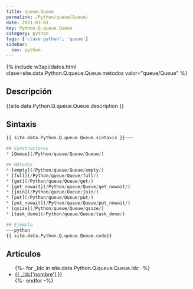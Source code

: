 ```yaml
---
title: queue.Queue
permalink: /Python/queue/Queue/
date: 2021-01-01
key: Python.Q.queue.Queue
category: python
tags: ['clase python', 'queue']
sidebar: 
  nav: python
---
```


{% include w3api/datos.html clase=site.data.Python.Q.queue.Queue.metodos valor="queue/Queue" %}

## Descripción
{{site.data.Python.Q.queue.Queue.description }}

## Sintaxis
~~~python
{{ site.data.Python.Q.queue.Queue.sintaxis }}~~~

## Constructores
* [Queue](/Python/queue/Queue/Queue/)

## Métodos
* [empty](/Python/queue/Queue/empty/)
* [full](/Python/queue/Queue/full/)
* [get](/Python/queue/Queue/get/)
* [get_nowait](/Python/queue/Queue/get_nowait/)
* [join](/Python/queue/Queue/join/)
* [put](/Python/queue/Queue/put/)
* [put_nowait](/Python/queue/Queue/put_nowait/)
* [qsize](/Python/queue/Queue/qsize/)
* [task_done](/Python/queue/Queue/task_done/)

## Ejemplo
~~~python
{{ site.data.Python.Q.queue.Queue.code}}
~~~

## Artículos
<ul>
{%- for _ldc in site.data.Python.Q.queue.Queue.ldc -%}
   <li>
       <a href="{{_ldc['url'] }}">{{ _ldc['nombre'] }}</a>
   </li>
{%- endfor -%}
</ul>
